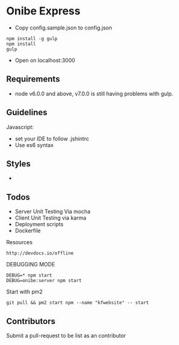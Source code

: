# Onibe Express

- Copy config.sample.json to config.json

```
npm install -g gulp
npm install
gulp
```
- Open on localhost:3000

## Requirements 
- node v6.0.0 and above, v7.0.0 is still having problems with gulp.

## Guidelines
Javascript:
- set your IDE to follow .jshintrc
- Use es6 syntax

Styles 
- 
-

## Todos
- Server Unit Testing Via mocha
- Client Unit Testing via karma
- Deployment scripts
- Dockerfile

Resources
```
http://devdocs.io/offline
```

DEBUGGING MODE
```
DEBUG=* npm start
DEBUG=onibe:server npm start
```

Start with pm2

```
git pull && pm2 start npm --name "kfwebsite" -- start
```

## Contributors
Submit a pull-request to be list as an contributor